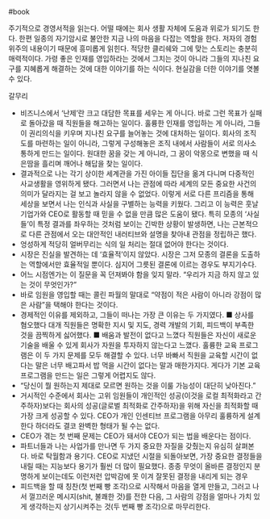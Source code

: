 #book 

주기적으로 경영서적을 읽는다. 어떨 때에는 회사 생활 자체에 도움과 위로가 되기도 한다. 한편 일종의 자기암시로 불안한 지금 나의 마음을 다잡는 역할을 한다. 저자의 경험 위주의 내용이기 때문에 흥미롭게 읽힌다. 적당한 클리쉐와 그에 맞는 스토리는 충분히 매력적이다. 가령 좋은 인재를 영입하라는 것에서 그치는 것이 아니라 그들의 지나친 요구를 지혜롭게 해결하는 것에 대한 이야기를 하는 식이다. 현실감을 더한 이야기를 엿볼 수 있다.

갈무리
- 비즈니스에서 ‘난제’란 크고 대담한 목표를 세우는 게 아니다. 바로 그런 목표가 실패로 돌아갔을 때 직원들을 해고하는 일이다. 훌륭한 인재를 영입하는 게 아니라, 그들이 권리의식을 키우며 지나친 요구를 늘어놓는 것에 대처하는 일이다. 회사의 조직도를 마련하는 일이 아니라, 그렇게 구성해놓은 조직 내에서 사람들이 서로 의사소통하게 만드는 일이다. 원대한 꿈을 갖는 게 아니라, 그 꿈이 악몽으로 변했을 때 식은땀을 흘리며 깨어나 해답을 찾는 일이다.
- 결과적으로 나는 각기 상이한 세계관을 가진 아이들 집단을 옮겨 다니며 다중적인 사교생활을 영위하게 됐다. 그러면서 나는 관점에 따라 세계의 모든 중요한 사건의 의미가 달라지는 걸 보고 놀라지 않을 수 없었다. 이렇게 서로 다른 프리즘을 통해 세상을 보면서 나는 인식과 사실을 구별하는 능력을 키웠다. 그리고 이 능력은 훗날 기업가와 CEO로 활동할 때 믿을 수 없을 만큼 많은 도움이 됐다. 특히 모종의 ‘사실들’이 특정 결과를 좌우하는 것처럼 보이는 긴박한 상황이 발생하면, 나는 근본적으로 다른 관점에서 오는 대안적인 내러티브와 설명을 찾아내 관점을 정립하곤 했다.
-  엉성하게 적당히 얼버무리는 식의 일 처리는 절대 없어야 한다는 것이다.
- 시장은 진실을 발견하는 데 ‘효율적’이지 않았다. 시장은 그저 모종의 결론을 도출하는 역할에서만 효율적일 뿐이다. 심지어 그릇된 결론에 이르는 경우도 부지기수다.
- 어느 시점엔가는 이 질문을 꼭 던져봐야 함을 잊지 말라. “우리가 지금 하지 않고 있는 것이 무엇인가?”
- 바로 임원을 영입할 때는 콜린 파월의 말대로 “약점이 적은 사람이 아니라 강점이 많은 사람”을 택해야 한다는 것이다.
- 경제적인 이유를 제외하고, 그들이 떠나는 가장 큰 이유는 두 가지였다. ■ 상사를 혐오했다 대개 직원들은 명확한 지시 및 지도, 경력 개발의 기회, 피드백이 부족한 것을 끔찍하게 싫어했다. ■ 배움과 발전이 없다고 느꼈다 직원들은 자신이 새로운 기술을 배울 수 있게 회사가 자원을 투자하지 않는다고 느꼈다. 훌륭한 교육 프로그램은 이 두 가지 문제를 모두 해결할 수 있다. 너무 바빠서 직원을 교육할 시간이 없다는 말은 너무 배고파서 밥 먹을 시간이 없다는 말과 매한가지다. 게다가 기본 교육 프로그램을 만드는 일은 그렇게 어렵지도 않다.
- “당신이 뭘 원하는지 제대로 모르면 원하는 것을 이룰 가능성이 대단히 낮아진다.”
- 거시적인 수준에서 회사는 고위 임원들이 개인적인 성공(이것을 로컬 최적화라고 간주하자)보다는 회사의 성공(글로벌 최적화로 간주하자)을 위해 자신을 최적화할 때 가장 크게 성공할 수 있다. CEO가 개인 인센티브 프로그램을 아무리 훌륭하게 설계한다 하더라도 결코 완벽한 형태가 될 수는 없다.
- CEO가 겪는 첫 번째 문제는 CEO가 돼서야 CEO가 되는 법을 배운다는 점이다.
- 파트너들과 나는 사업가를 만나면 두 가지 중요한 자질을 갖췄는지 유심히 살펴본다. 바로 탁월함과 용기다. CEO로 지냈던 시절을 되돌아보면, 가장 중요한 결정들을 내릴 때는 지능보다 용기가 훨씬 더 많이 필요했다. 종종 무엇이 올바른 결정인지 분명하게 보이는데도 이런저런 압박감에 못 이겨 잘못된 결정을 내리게 되는 경우
- 피드백을 할 때 칭찬(첫 번째 빵 조각)으로 시작해서 마음을 열게 만들고, 그러고 나서 껄끄러운 메시지(shit, 불쾌한 것)를 전한 다음, 그 사람의 강점을 얼마나 가치 있게 생각하는지 상기시켜주는 것(두 번째 빵 조각)으로 마무리한다.

